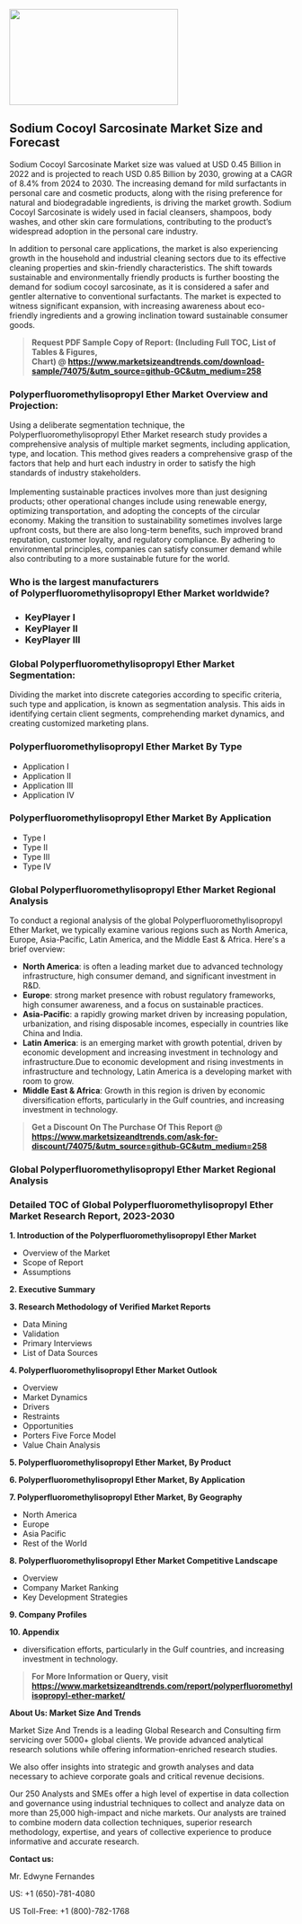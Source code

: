 <p><img class="alignnone size-medium wp-image-20088" src="https://ffe5etoiles.com/wp-content/uploads/2024/12/MST1-300x171.png" alt="" width="300" height="171" /></p><h2>Sodium Cocoyl Sarcosinate Market Size and Forecast</h2><p>Sodium Cocoyl Sarcosinate Market size was valued at USD 0.45 Billion in 2022 and is projected to reach USD 0.85 Billion by 2030, growing at a CAGR of 8.4% from 2024 to 2030. The increasing demand for mild surfactants in personal care and cosmetic products, along with the rising preference for natural and biodegradable ingredients, is driving the market growth. Sodium Cocoyl Sarcosinate is widely used in facial cleansers, shampoos, body washes, and other skin care formulations, contributing to the product’s widespread adoption in the personal care industry.</p><p>In addition to personal care applications, the market is also experiencing growth in the household and industrial cleaning sectors due to its effective cleaning properties and skin-friendly characteristics. The shift towards sustainable and environmentally friendly products is further boosting the demand for sodium cocoyl sarcosinate, as it is considered a safer and gentler alternative to conventional surfactants. The market is expected to witness significant expansion, with increasing awareness about eco-friendly ingredients and a growing inclination toward sustainable consumer goods.</p></p><blockquote id="" class=""><strong>Request PDF Sample Copy of Report: (Including Full TOC, List of Tables &amp; Figures, Chart)&nbsp;@&nbsp;<strong><a href="https://www.marketsizeandtrends.com/download-sample/74075/&utm_source=github-GC&utm_medium=258" target="_blank">https://www.marketsizeandtrends.com/download-sample/74075/&utm_source=github-GC&utm_medium=258</a></strong></strong></blockquote><h3 id="" class="">Polyperfluoromethylisopropyl Ether Market&nbsp;Overview and Projection:</h3><p id="" class="">Using a deliberate segmentation technique, the Polyperfluoromethylisopropyl Ether Market research study provides a comprehensive analysis of multiple market segments, including application, type, and location. This method gives readers a comprehensive grasp of the factors that help and hurt each industry in order to satisfy the high standards of industry stakeholders. <br /> <br />Implementing sustainable practices involves more than just designing products; other operational changes include using renewable energy, optimizing transportation, and adopting the concepts of the circular economy. Making the transition to sustainability sometimes involves large upfront costs, but there are also long-term benefits, such improved brand reputation, customer loyalty, and regulatory compliance. By adhering to environmental principles, companies can satisfy consumer demand while also contributing to a more sustainable future for the world.</p><h3 id="" class="">Who is the largest manufacturers of&nbsp;Polyperfluoromethylisopropyl Ether Market worldwide?</h3><h3 class=""><p><ul><li>KeyPlayer I </li><li> KeyPlayer II </li><li> KeyPlayer III</li></ul></p></h3><h3 id="" class="">Global&nbsp;Polyperfluoromethylisopropyl Ether Market Segmentation:</h3><p id="" class="">Dividing the market into discrete categories according to specific criteria, such type and application, is known as segmentation analysis. This aids in identifying certain client segments, comprehending market dynamics, and creating customized marketing plans.</p><h3 id="" class="">Polyperfluoromethylisopropyl Ether Market&nbsp;By Type</h3><p><p><ul><li>Application I</li><li> Application II</li><li> Application III</li><li> Application IV</p></li></ul></p></p><h3 id="" class="">Polyperfluoromethylisopropyl Ether Market&nbsp;By Application</h3><p class=""><p><ul><li>Type I</li><li> Type II</li><li> Type III</li><li> Type IV</li></ul></p></p><h3 id="" class="">Global Polyperfluoromethylisopropyl Ether Market Regional Analysis</h3><p id="" class="">To conduct a regional analysis of the global Polyperfluoromethylisopropyl Ether Market, we typically examine various regions such as North America, Europe, Asia-Pacific, Latin America, and the Middle East &amp; Africa. Here's a brief overview:</p><ul><li><strong>North America</strong>: is often a leading market due to advanced technology infrastructure, high consumer demand, and significant investment in R&amp;D.</li><li><strong>Europe</strong>: strong market presence with robust regulatory frameworks, high consumer awareness, and a focus on sustainable practices.</li><li><strong>Asia-Pacific</strong>: a rapidly growing market driven by increasing population, urbanization, and rising disposable incomes, especially in countries like China and India.</li><li><strong>Latin America</strong>: is an emerging market with growth potential, driven by economic development and increasing investment in technology and infrastructure.Due to economic development and rising investments in infrastructure and technology, Latin America is a developing market with room to grow.</li><li><strong>Middle East &amp; Africa</strong>: Growth in this region is driven by economic diversification efforts, particularly in the Gulf countries, and increasing investment in technology.</li></ul><blockquote id="" class=""><strong>Get a Discount On The Purchase Of This Report @ <strong><a href="https://www.marketsizeandtrends.com/ask-for-discount/74075/&utm_source=github-GC&utm_medium=258" target="_blank">https://www.marketsizeandtrends.com/ask-for-discount/74075/&utm_source=github-GC&utm_medium=258</a></strong></strong></blockquote><h3 id="" class="">Global Polyperfluoromethylisopropyl Ether Market Regional Analysis</h3><h3 id="" class="">Detailed TOC of Global Polyperfluoromethylisopropyl Ether Market Research Report, 2023-2030</h3><p id="" class=""><strong>1. Introduction of the Polyperfluoromethylisopropyl Ether Market</strong></p><ul><li>Overview of the Market</li><li>Scope of Report</li><li>Assumptions</li></ul><p id="" class=""><strong>2. Executive Summary</strong></p><p id="" class=""><strong>3. Research Methodology of Verified Market Reports</strong></p><ul><li>Data Mining</li><li>Validation</li><li>Primary Interviews</li><li>List of Data Sources</li></ul><p id="" class=""><strong>4. Polyperfluoromethylisopropyl Ether Market Outlook</strong></p><ul><li>Overview</li><li>Market Dynamics</li><li>Drivers</li><li>Restraints</li><li>Opportunities</li><li>Porters Five Force Model</li><li>Value Chain Analysis</li></ul><p id="" class=""><strong>5. Polyperfluoromethylisopropyl Ether Market, By Product</strong></p><p id="" class=""><strong>6. Polyperfluoromethylisopropyl Ether Market, By Application</strong></p><p id="" class=""><strong>7. Polyperfluoromethylisopropyl Ether Market, By Geography</strong></p><ul><li>North America</li><li>Europe</li><li>Asia Pacific</li><li>Rest of the World</li></ul><p id="" class=""><strong>8. Polyperfluoromethylisopropyl Ether Market Competitive Landscape</strong></p><ul><li>Overview</li><li>Company Market Ranking</li><li>Key Development Strategies</li></ul><p id="" class=""><strong>9. Company Profiles</strong></p><p id="" class=""><strong>10. Appendix</strong></p><ul><li>diversification efforts, particularly in the Gulf countries, and increasing investment in technology.</li></ul><blockquote id="" class=""><strong>For More Information or Query, visit <strong><strong><a href="https://www.marketsizeandtrends.com/report/polyperfluoromethylisopropyl-ether-market/" target="_blank">https://www.marketsizeandtrends.com/report/polyperfluoromethylisopropyl-ether-market/</a></strong></strong></strong></blockquote><p id="" class=""><strong>About Us: Market Size And Trends</strong></p><p id="" class="">Market Size And Trends is a leading Global Research and Consulting firm servicing over 5000+ global clients. We provide advanced analytical research solutions while offering information-enriched research studies.</p><p id="" class="">We also offer insights into strategic and growth analyses and data necessary to achieve corporate goals and critical revenue decisions.</p><p id="" class="">Our 250 Analysts and SMEs offer a high level of expertise in data collection and governance using industrial techniques to collect and analyze data on more than 25,000 high-impact and niche markets. Our analysts are trained to combine modern data collection techniques, superior research methodology, expertise, and years of collective experience to produce informative and accurate research.</p><p id="" class=""><strong>Contact us:</strong></p><p id="" class="">Mr. Edwyne Fernandes</p><p id="" class="">US: +1 (650)-781-4080</p><p id="" class="">US Toll-Free: +1 (800)-782-1768</p>
